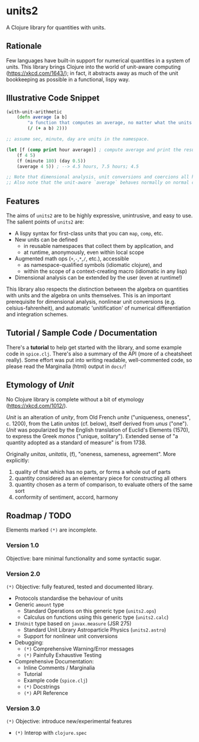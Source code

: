 # units2

A Clojure library for quantities with units.


## Rationale

Few languages have built-in support for numerical quantities in a system of units. This library brings Clojure into the world of unit-aware computing (https://xkcd.com/1643/); in fact, it abstracts away as much of the unit bookkeeping as possible in a functional, lispy way.

## Illustrative Code Snippet

```clojure
(with-unit-arithmetic
    (defn average [a b]
        "a function that computes an average, no matter what the units are"
        (/ (+ a b) 2)))

;; assume sec, minute, day are units in the namespace.

(let [f (comp print hour average)] ; compute average and print the result in units of hours
    (f 4 5)
    (f (minute 180) (day 0.5))
    (average 4 5)) ; --> 4.5 hours, 7.5 hours; 4.5

;; Note that dimensional analysis, unit conversions and coercions all happen automatically.
;; Also note that the unit-aware `average` behaves normally on normal clojure numbers.
```

## Features

The aims of `units2` are to be highly expressive, unintrusive, and easy to use. The salient points of `units2` are:

+ A lispy syntax for first-class units that you can `map`, `comp`, etc.
+ New units can be defined
    + in reusable namespaces that collect them by application, and
    + at runtime, anonymously, even within local scope
+ Augmented math ops (`+`,`-`,`*`,`/`, etc.), accessible
    + as namespace-qualified symbols (idiomatic clojure), and
    + within the scope of a context-creating macro (idiomatic in any lisp)
+ Dimensional analysis can be extended by the user (even at runtime!)

This library also respects the distinction between the algebra on quantities with units and the algebra on units themselves. This is an important prerequisite for dimensional analysis, nonlinear unit conversions (e.g. celsius-fahrenheit), and automatic 'unitification' of numerical differentiation and integration schemes.

## Tutorial / Sample Code / Documentation

There's a **tutorial** to help get started with the library, and some example code in `spice.clj`. There's also a summary of the API (more of a cheatsheet really). Some effort was put into writing readable, well-commented code, so please read the Marginalia (html) output in `docs/`!

## Etymology of *Unit*

No Clojure library is complete without a bit of etymology (https://xkcd.com/1012/).

*Unit* is an alteration of *unity*, from Old French *unite* ("uniqueness, oneness", c. 1200), from the Latin *unitas* (cf. below), itself derived from *unus* ("one"). *Unit* was popularized by the English translation of Euclid's Elements (1570), to express the Greek *monos* ("unique, solitary"). Extended sense of "a quantity adopted as a standard of measure" is from 1738.

Originally *unitas*, *unitatis*, (f), "oneness, sameness, agreement". More explicitly:

1. quality of that which has no parts, or forms a whole out of parts
2. quantity considered as an elementary piece for constructing all others
3. quantity chosen as a term of comparison, to evaluate others of the same sort
4. conformity of sentiment, accord, harmony

## Roadmap / TODO

Elements marked `(*)` are incomplete.

### Version 1.0

Objective: bare minimal functionality and some syntactic sugar.

### Version 2.0

`(*)` Objective: fully featured, tested and documented library.

+ Protocols standardise the behaviour of units
+ Generic `amount` type
    + Standard Operations on this generic type (`units2.ops`)
    + Calculus on functions using this generic type (`units2.calc`)
+ `IFnUnit` type based on `javax.measure` (JSR 275)
    + Standard Unit Library Astroparticle Physics (`units2.astro`)
    + Support for nonlinear unit conversions
+ Debugging:
    + `(*)` Comprehensive Warning/Error messages
    + `(*)` Painfully Exhaustive Testing
+ Comprehensive Documentation:
    + Inline Comments / Marginalia
    + Tutorial
    + Example code (`spice.clj`)
    + `(*)` Docstrings
    + `(*)` API Reference

### Version 3.0

`(*)` Objective: introduce new/experimental features

+ `(*)` Interop with `clojure.spec`
